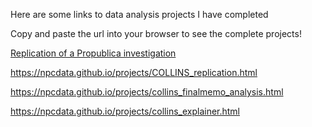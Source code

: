 
Here are some links to data analysis projects I have completed

Copy and paste the url into your browser to see the complete projects! 

[Replication of a Propublica investigation](https://npcdata.github.io/projects/COLLINS_replication.html)

https://npcdata.github.io/projects/COLLINS_replication.html

https://npcdata.github.io/projects/collins_finalmemo_analysis.html

https://npcdata.github.io/projects/collins_explainer.html



